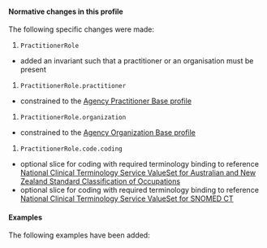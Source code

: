 #### Normative changes in this profile
The following specific changes were made:

1. `PractitionerRole`
- added an invariant such that a practitioner or an organisation must be present
1. `PractitionerRole.practitioner`
- constrained to the [Agency Practitioner Base profile](StructureDefinition-practitioner-dh-base-1.html)
1. `PractitionerRole.organization`
- constrained to the [Agency Organization Base profile](StructureDefinition-organization-dh-base-1.html)
1. `PractitionerRole.code.coding`
- optional slice for coding with required terminology binding to reference [National Clinical Terminology Service ValueSet for Australian and New Zealand Standard Classification of Occupations](https://healthterminologies.gov.au/fhir/ValueSet/anzsco-1)
- optional slice for coding with required terminology binding to reference [National Clinical Terminology Service ValueSet for SNOMED CT](https://healthterminologies.gov.au/fhir/ValueSet/practitioner-role-1)

#### Examples
The following examples have been added:

